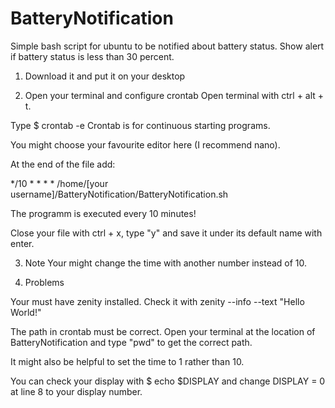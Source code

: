 # BatteryNotification
Simple bash script for ubuntu to be notified about battery status. Show alert if battery status is less than 30 percent.

1. Download it and put it on your desktop

2. Open your terminal and configure crontab
  Open terminal with ctrl + alt + t.

  Type 
  $ crontab -e
  Crontab is for continuous starting programs.

  You might choose your favourite editor here (I recommend nano).

  At the end of the file add:

  */10 * * * * /home/[your username]/BatteryNotification/BatteryNotification.sh

  The programm is executed every 10 minutes!

  Close your file with ctrl + x, type "y" and save it under its default name with enter.

3. Note
  Your might change the time with another number instead of 10.

4. Problems

  Your must have zenity installed. Check it with zenity --info --text "Hello World!"

  The path in crontab must be correct. Open your terminal at the location of BatteryNotification and 
  type "pwd" to get the correct path.

  It might also be helpful to set the time to 1 rather than 10.

  You can check your display with $ echo $DISPLAY and change DISPLAY = 0 at line 8 to your display number.
